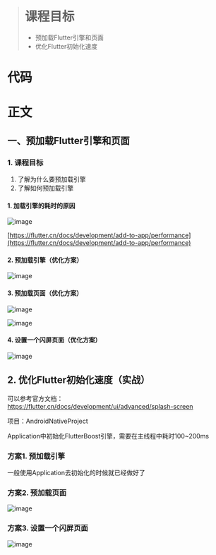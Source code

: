 > # 课程目标
> - 预加载Flutter引擎和页面
> - 优化Flutter初始化速度

# 代码

# 正文

## 一、预加载Flutter引擎和页面

### 1. 课程目标

1. 了解为什么要预加载引擎
2. 了解如何预加载引擎

#### 1. 加载引擎的耗时的原因

![image](https://note.youdao.com/yws/public/resource/a13fe723a4c7316116e1d0f5a3c271f0/AABA842750ED4E7FB812068A87BD09B6?ynotemdtimestamp=1663931161844)

[https://flutter.cn/docs/development/add-to-app/performance](https://flutter.cn/docs/development/add-to-app/performance)

#### 2.  预加载引擎（优化方案）

![image](https://note.youdao.com/yws/public/resource/a13fe723a4c7316116e1d0f5a3c271f0/A6609106202D493D864D30AB7AA310F0?ynotemdtimestamp=1663931161844)

#### 3. 预加载页面（优化方案）

![image](https://note.youdao.com/yws/public/resource/a13fe723a4c7316116e1d0f5a3c271f0/C88AA67C87BC442889AF21E0F601E087?ynotemdtimestamp=1663931161844)

![image](https://note.youdao.com/yws/public/resource/a13fe723a4c7316116e1d0f5a3c271f0/F39496382C594BE598DFB4BC59A0F2A0?ynotemdtimestamp=1663931161844)

#### 4. 设置一个闪屏页面（优化方案）

![image](https://note.youdao.com/yws/public/resource/a13fe723a4c7316116e1d0f5a3c271f0/FECA13DAD98D4260A05AB7901A87D588?ynotemdtimestamp=1663931161844)

## 2. 优化Flutter初始化速度（实战）

可以参考官方文档： https://flutter.cn/docs/development/ui/advanced/splash-screen

项目：AndroidNativeProject

Application中初始化FlutterBoost引擎，需要在主线程中耗时100~200ms

### 方案1. 预加载引擎

一般使用Application去初始化的时候就已经做好了

### 方案2. 预加载页面

![image](https://note.youdao.com/yws/public/resource/a13fe723a4c7316116e1d0f5a3c271f0/78EC5F8E4D8A4B9FAD3453684AAC1114?ynotemdtimestamp=1663931161844)

### 方案3. 设置一个闪屏页面

![image](https://note.youdao.com/yws/public/resource/a13fe723a4c7316116e1d0f5a3c271f0/802015DAE6444814972F4CDF875E587C?ynotemdtimestamp=1663931161844)